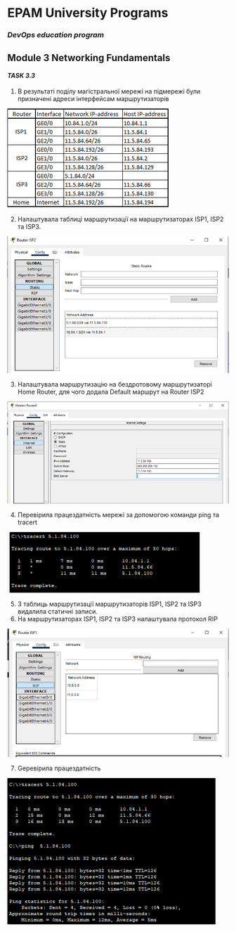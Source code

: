 # EPAM University Programs
### _DevOps education program_
## Module 3 Networking Fundamentals
#### _TASK 3.3_

 1. В результаті поділу магістральної мережі на підмережі були призначені адреси інтерфейсам маршрутизаторів

 ![1.PNG](https://github.com/AnnaMushchynina/DevOps_online_Kyiv_2022Q1Q2/blob/main/m3/task3.3/images/1.PNG)
 
 2. Налаштувала таблиці маршрутизації на маршрутизаторах ISP1, ISP2 та ISP3.
 
![1.1.PNG](https://github.com/AnnaMushchynina/DevOps_online_Kyiv_2022Q1Q2/blob/main/m3/task3.3/images/1.1.PNG)

3. Налаштувала маршрутизацію на бездротовому маршрутизаторі Home Router, для чого додала Default маршрут на Router ISP2
 
![2.PNG](https://github.com/AnnaMushchynina/DevOps_online_Kyiv_2022Q1Q2/blob/main/m3/task3.3/images/2.PNG)

4. Перевірила працездатність мережі за допомогою команди ping та tracert

![3.PNG](https://github.com/AnnaMushchynina/DevOps_online_Kyiv_2022Q1Q2/blob/main/m3/task3.3/images/3.PNG)

5. З таблиць маршрутизації маршрутизаторів ISP1, ISP2 та ISP3 видалила статичні записи.
6. На маршрутизаторах ISP1, ISP2 та ISP3 налаштувала протокол RIP

![6.PNG](https://github.com/AnnaMushchynina/DevOps_online_Kyiv_2022Q1Q2/blob/main/m3/task3.3/images/6.PNG)

7. Gеревірила працездатність
 
![7.PNG](https://github.com/AnnaMushchynina/DevOps_online_Kyiv_2022Q1Q2/blob/main/m3/task3.3/images/7.PNG)
 

 







